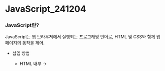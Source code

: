 # JavaScript_241204

### JavaScript란?

JavaScript는 웹 브라우저에서 실행되는 프로그래밍 언어로, HTML 및 CSS와 함께 웹 페이지의 동작을 제어.

* 삽입 방법

  * HTML 내부 → <script> 태그 안에 작성.

  * 파일 분리 → JavaScript 코드를 .js 파일로 분리하여 사용.

  * 구조와 동작의 분리로 코드 재사용성 및 유지보수성 ↑

### 변수와 상수

* 변수는 프로그래밍 언어에서 값을 저장하고 재사용하기 위해 사용하는 메커니즘.
* 자바스크립트에서는 데이터를 동적으로 관리하며, 변수는 이러한 데이터를 저장하고 필요할 때 접근할 수 있게 함.

#### 변수의 주요 개념

  * 변수 이름: 변수에 접근하기 위해 사용하는 고유 이름.
  
  * 변수 값: 변수에 저장된 실제 데이터.
  
  * 변수 할당: 값을 변수에 저장하는 행위.
  
  * 변수 선언: 변수를 사용하려고 컴퓨터에 알려주는 작업.
  
  * 변수 참조: 변수에 저장된 값을 읽어오는 작업.

#### 변수 선언 규칙

* 문자, $, _로 시작해야 하며 숫자로 시작할 수 없음.
``` javascript
let userName;  // 유효
let $amount;   // 유효
let 1stName;   // 오류
```

* 대소문자를 구분.
``` javascript
let apple = 1;
let Apple = 2;
console.log(apple); // 1
console.log(Apple); // 2
```
  
* 예약어는 변수 이름으로 사용할 수 없음.
 ``` javascript
let let = 5;  // 오류
let function = 10;  // 오류
```

### var, let, const의 차이점

  | 선언방식    | 값 변경 가능?   | 스코프    |  중복 선언             |
  | -------- | ----------- | ---------- | ----------- |
  | var | 가능     | 함수 스코프  | 가능              |
  | let | 가능     | 블록 스코프  | 불가능              |
  | const | 불가능     | 블록 스코프  | 불가능              |

#### 변수 스코프

* 스코프는 변수가 유효한 코드의 영역을 의미.

  * 전역 스코프 → 코드 어디서든 접근 가능한 변수.

  * 함수 스코프 → 함수 내부에서만 접근 가능.

  * 블록 스코프 → 중괄호({}) 내에서만 접근 가능.

#### 호이스팅 (Hoisting)

* JavaScript는 변수 선언을 코드의 맨 위로 끌어올리는 호이스팅이라는 메커니즘을 가짐.

  * var: 선언은 호이스팅되지만, 초기화는 호이스팅 X.
  * let, const: 선언은 호이스팅되지만, 초기화 전에 접근하면 오류 발생.

### 형 변환 (Type Conversion)

JavaScript에서 형 변환은 값의 자료형을 변경하는 과정. 특정 상황에서 자동으로 변환되기도 하고, 개발자가 명시적으로 변환하기도 함.

### 형 변환의 종류

* 자동 변환 (Implicit Conversion)

  * JavaScript가 상황에 맞게 값을 자동으로 변환.
  
  * 예: console.log("6" / "2");   // 3
  
  * 문자열 "6"과 "2"가 자동으로 숫자형으로 변환되어 연산이 수행.

* 명시적 변환 (Explicit Conversion)

  * 개발자가 원하는 자료형으로 의도적으로 변환.

  * 메서드 사용:
      
    * String(value) → 문자형으로 변환.
    
    * Number(value) → 숫자형으로 변환.
    
    * Boolean(value) → 불린형으로 변환.
   
#### 자료형별 변환 규칙

#### 1. 문자형 (String)

  | 값    | 변환 결과                                    |
  | ---------- | ---------------------------------------------- |
  | true | "true"                |
  | false | "false"                |
  | null | "null"                |
  | undefined | "undefined"                |

  ``` javascript
String(123);        // "123"
String(true);       // "true"
String(null);       // "null"
```

#### 2. 숫자형 (Number)

  | 값    | 변환 결과                                    |
  | ---------- | ---------------------------------------------- |
  | undefined | NaN               |
  | null | 0                |
  | true | 1                |
  | false | 0                |
  | 비어있는 문자열 | 0                |

  ``` javascript
Number("123");      // 123
Number(" 123 ");    // 123
Number("abc");      // NaN
```

#### 3. 불린형 (Boolean)

  논리 연산자 또는 조건문에서 사용.

  | 값    | 변환 결과                                    |
  | ---------- | ---------------------------------------------- |
  | 0, null, "", undefined, NaN | false               |
  | 나머지 값 | true                |

  ``` javascript
Boolean(0);          // false
Boolean("hello");    // true
Boolean("");         // false
```

#### 주의할 점
  
  * 숫자형 변환에서 변환 불가능한 문자열은 NaN을 반환.
  * 불린형 변환에서는 비어 있지 않은 문자열은 모두 true.

### 연산자

#### 1. 산술 연산자

  | 연산자    | 가능?   | 예시    |
  | -------- | ---- | ---------- |
  | + | 덧셈     | 5 + 2 → 7  |
  | - | 뺄셈     | 5 - 2 → 3  |
  | * | 곱셈     | 5 * 2 → 10  |
  | / | 나눗셈     | 5 / 2 → 2.5  |
  | % | 나머지     | 5 % 2 → 1  |
  | ** | 거듭제곱     | 5 ** 2 → 25  |
  
##### 거듭제곱 연산자는 정수가 아닌 숫자에 대해서도 동작, 1/2을 사용하면 제곱근을 구할 수 있음.

``` javascript
alert( 4 ** (1/2) ); // 2 (1/2 거듭제곱은 제곱근)
alert( 8 ** (1/3) ); // 2 (1/3 거듭제곱은 세제곱근)
```

#### 2. 할당 연산자

  | 연산자    | 가능?   | 예시    |
  | -------- | ---- | ---------- |
  | = | 할당     | x = 5  |
  | += | 덧셈 → 할당     | x += 3 → x = x + 3 → x = 8  |
  | -= | 뺄셈 → 할당     | x -= 3 → x = x - 3 → x = 2  |
  | *= | 곱셈 → 할당     | x *= 3 → x = x * 3 → x = 15  |
  | /= | 나눗셈 → 할당     | x /= 2 → x = x / 2 → x = 2.5  |
  | %= | 나머지 → 할당     | x %= 3 → x = x % 3 → x = 2  |
  
##### %= → 나눈 나머지 값을 다시 할당

#### 3. 증가 감소 연산자 

* 증가(increment) 연산자 ++는 변수를 1 증가.

``` javascript
let counter = 2;
counter++;      // counter = counter + 1과 동일하게 동작합니다. 하지만 식은 더 짧습니다.
alert( counter ); // 3
```

* 감소(decrement) 연산자 --는 변수를 1 감소.

``` javascript
let counter = 2;
counter--;      // counter = counter - 1과 동일하게 동작합니다. 하지만 식은 더 짧습니다.
alert( counter ); // 1
```

#### 4. 비교 연산자 

  | 연산자    | 가능?             | 예시    |
  | -------- | ---------------- | ---------- |
  | == | 값이 같다면 참     | 2 == '2' → true  |
  | === | 값과 타입이 같다면 참     | 2 === '2' → false  |
  | != | 값이 다르면 참     | 2 != '2' → false  |
  | !== | 값과 타입이 다르면 참     | 2 !== '2' → true  |
  | > | 왼쪽이 크면 참     | 5 > 2 → true  |
  | < | 오른쪽이 크면 참     | 2 < 5 → true  |
  | >= | 왼쪽이 크거나 같으면 참     | 2 >= 2 → true  |
  | <= | 오른쪽이 크거나 같으면 참     | 2 <= 5 → true  |

#### 5. 논리 연산자

  | 연산자    | 가능?   | 예시    |
  | -------- | ----- | ---------- |
  | && | and     |   |
  | || | or     |   |
  | ! | not     |   |





















